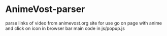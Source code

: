 # AnimeVost-parser
parse links of video from animevost.org site
for use go on page with anime and click on icon in browser bar
main code in js/popup.js

